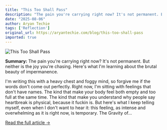 ```yaml
---
title: "This Too Shall Pass"
description: "The pain you're carrying right now? It's not permanent. But neither is the joy you're chasing. Here's what I'm learning about the brutal beauty of impermanence."
date: "2025-08-06"
author: Aryan Techie
tags: ['Reflection']
original_url: https://aryantechie.com/blog/this-too-shall-pass
imported: true
---
```


![This Too Shall Pass](https://aryantechie.com/images/covers/5-this-too-shall-pass.jpg)

**Summary:** The pain you're carrying right now? It's not permanent. But neither is the joy you're chasing. Here's what I'm learning about the brutal beauty of impermanence.

I'm writing this with a heavy chest and foggy mind, so forgive me if the words don't come out perfectly. Right now, I'm sitting with feelings that don't have names. The kind that make your body feel both empty and too full at the same time. The kind that make you understand why people say heartbreak is physical, because it fuckin is. But here's what I keep telling myself, even when I don't want to hear it: this feeling, as intense and overwhelming as it is right now, is temporary. The Gravity of...

[Read the full article →](https://aryantechie.com/blog/this-too-shall-pass)
